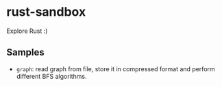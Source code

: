 # rust-sandbox

Explore Rust :)

## Samples
- `graph`: read graph from file, store it in compressed format and perform different BFS algorithms.